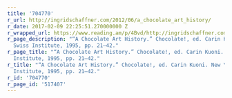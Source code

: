```yaml
---
title: '704770'
r_url: http://ingridschaffner.com/2012/06/a_chocolate_art_history/
r_date: 2017-02-09 22:25:51.270000000 Z
r_wrapped_url: https://www.reading.am/p/4Bvd/http://ingridschaffner.com/2012/06/a_chocolate_art_history/
r_page_description: "“A Chocolate Art History.” Chocolate!, ed. Carin Kuoni. New York:
  Swiss Institute, 1995, pp. 21–42."
r_page_title: "“A Chocolate Art History.” Chocolate!, ed. Carin Kuoni. New York: Swiss
  Institute, 1995, pp. 21–42."
r_title: "“A Chocolate Art History.” Chocolate!, ed. Carin Kuoni. New York: Swiss
  Institute, 1995, pp. 21–42."
r_id: '704770'
r_page_id: '517407'
---
```


